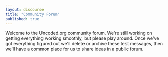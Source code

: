 ```yaml
---
layout: discourse
title: "Community Forum"
published: true
---
```


Welcome to the Uncoded.org community forum.  We're still working on getting everything working smoothly, but please play around.  Once we've got everything figured out we'll delete or archive these test messages, then we'll have a common place for us to share ideas in a public forum.
